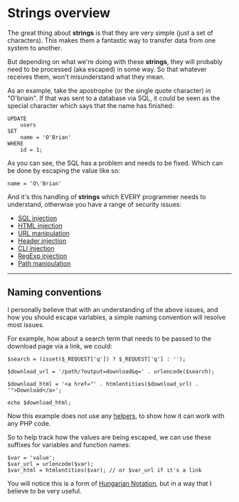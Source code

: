 # Strings overview

The great thing about **strings** is that they are very simple (just a set of characters). This makes them a fantastic way to transfer data from one system to another.

But depending on what we're doing with these **strings**, they will probably need to be processed (aka escaped) in some way. So that whatever receives them, won't misunderstand what they mean.

As an example, take the apostrophe (or the single quote character) in "O'briain". If that was sent to a database via SQL, it could be seen as the special character which says that the name has finished:

	UPDATE
		users
	SET
		name = 'O'Brian'
	WHERE
		id = 1;

As you can see, the SQL has a problem and needs to be fixed. Which can be done by escaping the value like so:

	name = 'O\'Brian'

And it's this handling of **strings** which EVERY programmer needs to understand, otherwise you have a range of security issues:

- [SQL injection](../../doc/security/strings/sql-injection.md)
- [HTML injection](../../doc/security/strings/html-injection.md)
- [URL manipulation](../../doc/security/strings/url-manipulation.md)
- [Header injection](../../doc/security/strings/header-injection.md)
- [CLI injection](../../doc/security/strings/cli-injection.md)
- [RegExp injection](../../doc/security/strings/regexp-injection.md)
- [Path manipulation](../../doc/security/strings/path-manipulation.md)

---

## Naming conventions

I personally believe that with an understanding of the above issues, and how you should escape variables, a simple naming convention will resolve most issues.

For example, how about a search term that needs to be passed to the download page via a link, we could:

	$search = (isset($_REQUEST['q']) ? $_REQUEST['q'] : '');

	$download_url = '/path/?output=download&q=' . urlencode($search);

	$download_html = '<a href="' . htmlentities($download_url) . '">Download</a>';

	echo $download_html;

Now this example does not use any [helpers](../../doc/helpers.md), to show how it can work with any PHP code.

So to help track how the values are being escaped, we can use these suffixes for variables and function names:

	$var = 'value';
	$var_url = urlencode($var);
	$var_html = htmlentities($var); // or $var_url if it's a link

You will notice this is a form of [Hungarian Notation](https://en.wikipedia.org/wiki/Hungarian_notation), but in a way that I believe to be very useful.
